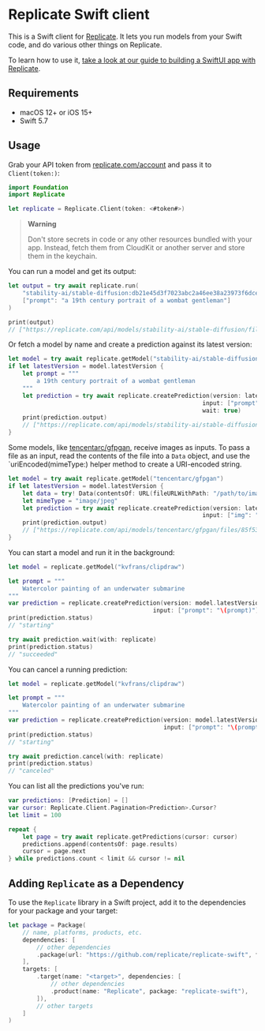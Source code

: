 # Replicate Swift client

This is a Swift client for [Replicate].
It lets you run models from your Swift code,
and do various other things on Replicate.

To learn how to use it, [take a look at our guide to building a SwiftUI app with Replicate](https://replicate.com/docs/get-started/swiftui).

## Requirements

- macOS 12+ or iOS 15+
- Swift 5.7

## Usage

Grab your API token from [replicate.com/account](https://replicate.com/account)
and pass it to `Client(token:)`:

```swift
import Foundation
import Replicate

let replicate = Replicate.Client(token: <#token#>)
```

> **Warning**
>
> Don't store secrets in code or any other resources bundled with your app.
> Instead, fetch them from CloudKit or another server and store them in the keychain.

You can run a model and get its output:

```swift
let output = try await replicate.run(
    "stability-ai/stable-diffusion:db21e45d3f7023abc2a46ee38a23973f6dce16bb082a930b0c49861f96d1e5bf",
    ["prompt": "a 19th century portrait of a wombat gentleman"]
)

print(output)
// ["https://replicate.com/api/models/stability-ai/stable-diffusion/files/50fcac81-865d-499e-81ac-49de0cb79264/out-0.png"]
```

Or fetch a model by name and create a prediction against its latest version:

```swift
let model = try await replicate.getModel("stability-ai/stable-diffusion")
if let latestVersion = model.latestVersion {
    let prompt = """
        a 19th century portrait of a wombat gentleman
    """
    let prediction = try await replicate.createPrediction(version: latestVersion.id,
                                                       input: ["prompt": "\(prompt)"],
                                                       wait: true)
    print(prediction.output)
    // ["https://replicate.com/api/models/stability-ai/stable-diffusion/files/50fcac81-865d-499e-81ac-49de0cb79264/out-0.png"]
}
```

Some models,
like [tencentarc/gfpgan](https://replicate.com/tencentarc/gfpgan),
receive images as inputs.
To pass a file as an input,
read the contents of the file into a `Data` object,
and use the `uriEncoded(mimeType:) helper method to create a URI-encoded string.

```swift
let model = try await replicate.getModel("tencentarc/gfpgan")
if let latestVersion = model.latestVersion {
    let data = try! Data(contentsOf: URL(fileURLWithPath: "/path/to/image.jpg"))
    let mimeType = "image/jpeg"
    let prediction = try await replicate.createPrediction(version: latestVersion.id,
                                                       input: ["img": "\(data.uriEncoded(mimeType: mimeType))"])
    print(prediction.output)
    // ["https://replicate.com/api/models/tencentarc/gfpgan/files/85f53415-0dc7-4703-891f-1e6f912119ad/output.png"]
}
```

You can start a model and run it in the background:

```swift
let model = replicate.getModel("kvfrans/clipdraw")

let prompt = """
    Watercolor painting of an underwater submarine
"""
var prediction = replicate.createPrediction(version: model.latestVersion!.id,
                                         input: ["prompt": "\(prompt)"])
print(prediction.status)
// "starting"

try await prediction.wait(with: replicate)
print(prediction.status)
// "succeeded"
```

You can cancel a running prediction:

```swift
let model = replicate.getModel("kvfrans/clipdraw")

let prompt = """
    Watercolor painting of an underwater submarine
"""
var prediction = replicate.createPrediction(version: model.latestVersion!.id,
                                            input: ["prompt": "\(prompt)"])
print(prediction.status)
// "starting"

try await prediction.cancel(with: replicate)
print(prediction.status)
// "canceled"
```

You can list all the predictions you've run:

```swift
var predictions: [Prediction] = []
var cursor: Replicate.Client.Pagination<Prediction>.Cursor?
let limit = 100

repeat {
    let page = try await replicate.getPredictions(cursor: cursor)
    predictions.append(contentsOf: page.results)
    cursor = page.next
} while predictions.count < limit && cursor != nil
```

## Adding `Replicate` as a Dependency

To use the `Replicate` library in a Swift project,
add it to the dependencies for your package and your target:

```swift
let package = Package(
    // name, platforms, products, etc.
    dependencies: [
        // other dependencies
        .package(url: "https://github.com/replicate/replicate-swift", from: "0.17.1"),
    ],
    targets: [
        .target(name: "<target>", dependencies: [
            // other dependencies
            .product(name: "Replicate", package: "replicate-swift"),
        ]),
        // other targets
    ]
)
```

[Replicate]: https://replicate.com
